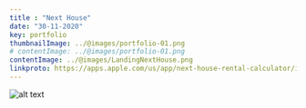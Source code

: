```yaml
---
title : "Next House"
date: "30-11-2020"
key: portfolio
thumbnailImage: ../@images/portfolio-01.png
# contentImage: ../@images/portfolio-01.png
contentImage: ../@images/LandingNextHouse.png
linkproto: https://apps.apple.com/us/app/next-house-rental-calculator/id1576807313
---
```



![alt text](../@images/LandingNextHouse.png)
